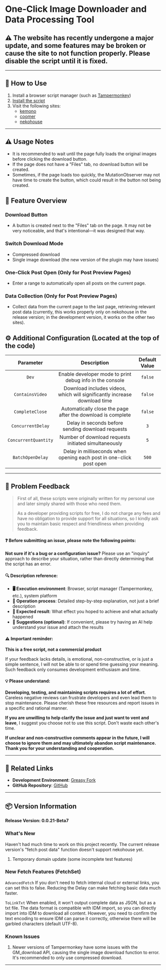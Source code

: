 # **One-Click Image Downloader and Data Processing Tool**

## ⚠️ The website has recently undergone a major update, and some features may be broken or cause the site to not function properly. Please disable the script until it is fixed.

---

## **👻 How to Use**

1. Install a browser script manager (such as [Tampermonkey](https://chrome.google.com/webstore/detail/tampermonkey/dhdgffkkebhmkfjojejmpbldmpobfkfo))
2. [Install the script](https://update.greasyfork.org/scripts/472282/Kemer%20%E4%B8%8B%E8%BC%89%E5%99%A8.user.js)
3. Visit the following sites:
    - [kemono](https://kemono.su/)
    - [coomer](https://coomer.su/)
    - [nekohouse](https://nekohouse.su/)

---

## **⚠️ Usage Notes**
- It is recommended to wait until the page fully loads the original images before clicking the download button.
- If the page does not have a "Files" tab, no download button will be created.
- Sometimes, if the page loads too quickly, the MutationObserver may not have time to create the button, which could result in the button not being created.

## **📜 Feature Overview**

### **Download Button**
- A button is created next to the "Files" tab on the page. It may not be very noticeable, and that's intentional—it was designed that way.

### **Switch Download Mode**
- Compressed download
- Single image download (the new version of the plugin may have issues)

### **One-Click Post Open (Only for Post Preview Pages)**
- Enter a range to automatically open all posts on the current page.

### **Data Collection (Only for Post Preview Pages)**
- Collect data from the current page to the last page, retrieving relevant post data (currently, this works properly only on nekohouse in the release version; in the development version, it works on the other two sites).

## **⚙️ Additional Configuration (Located at the top of the code)**

|    **Parameter**     |                              **Description**                              | **Default Value** |
| :------------------: | :-----------------------------------------------------------------------: | :---------------: |
|        `Dev`         |         Enable developer mode to print debug info in the console          |      `false`      |
|   `ContainsVideo`    | Download includes videos, which will significantly increase download time |      `false`      |
|   `CompleteClose`    |        Automatically close the page after the download is complete        |      `false`      |
|  `ConcurrentDelay`   |             Delay in seconds before sending download requests             |        `3`        |
| `ConcurrentQuantity` |           Number of download requests initiated simultaneously            |        `5`        |
|   `BatchOpenDelay`   |    Delay in milliseconds when opening each post in one-click post open    |       `500`       |

---

## 📣 Problem Feedback

> First of all, these scripts were originally written for my personal use and later simply shared with those who need them.
>
> As a developer providing scripts for free, I do not charge any fees and have no obligation to provide support for all situations, so I kindly ask you to maintain basic respect and friendliness when providing feedback.

#### ❓ Before submitting an issue, please note the following points:

**Not sure if it's a bug or a configuration issue?** Please use an "inquiry" approach to describe your situation, rather than directly determining that the script has an error.

#### 🔍 Description reference:

- **🖥️ Execution environment**: Browser, script manager (Tampermonkey, etc.), system platform
- **🧭 Operation process**: Detailed step-by-step explanation, not just a brief description
- **🎯 Expected result**: What effect you hoped to achieve and what actually happened
- **🤖 Suggestions (optional)**: If convenient, please try having an AI help understand your issue and attach the results

#### ⚠️ Important reminder:

**This is a free script, not a commercial product**

If your feedback lacks details, is emotional, non-constructive, or is just a simple sentence, I will not be able to or spend time guessing your meaning. Such feedback only consumes development enthusiasm and time.

#### 💡 Please understand:

**Developing, testing, and maintaining scripts requires a lot of effort**. Careless negative reviews can frustrate developers and even lead them to stop maintenance. Please cherish these free resources and report issues in a specific and rational manner.

**If you are unwilling to help clarify the issue and just want to vent and leave**, I suggest you choose not to use this script. Don't waste each other's time.

**If unclear and non-constructive comments appear in the future, I will choose to ignore them and may ultimately abandon script maintenance. Thank you for your understanding and cooperation.**

---

## **🔗 Related Links**

- **Development Environment**: [Greasy Fork](https://greasyfork.org/zh-TW/users/989635-canaan-hs)  
- **GitHub Repository**: [GitHub](https://github.com/Canaan-HS/MonkeyScript/tree/main/KemerDownloader)

---

## **📦 Version Information**

**Release Version: 0.0.21-Beta7** 

### **What's New**
Haven't had much time to work on this project recently. The current release version's "fetch post data" function doesn't support nekohouse yet.

1. Temporary domain update (some incomplete test features)

### **New Fetch Features (FetchSet)**

`AdvancedFetch`
If you don't need to fetch internal cloud or external links, you can set this to false. Reducing the Delay can make fetching basic data much faster.

`ToLinkTxt`
When enabled, it won't output complete data as JSON, but as a txt file. The data format is compatible with IDM import, so you can directly import into IDM to download all content. However, you need to confirm the text encoding to ensure IDM can parse it correctly, otherwise there will be garbled characters (default UTF-8).

### **Known Issues**
1. Newer versions of Tampermonkey have some issues with the GM_download API, causing the single image download function to error. It's recommended to only use compressed download.

---